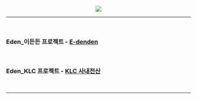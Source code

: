 <p align="center"><img src="https://user-images.githubusercontent.com/58081455/154008699-c04cd9b6-7ba3-4fcb-9579-6a3dbe5fbfc1.png"></p>

---
<br />



### Eden_이든든 프로젝트 - [E-denden](https://github.com/EdenFN/Eden_Common)
<br />

### Eden_KLC 프로젝트 - [KLC 사내전산](https://github.com/EdenFN/KLC_Common)
<br />

---
